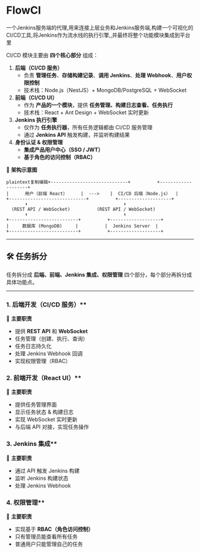 # FlowCI
一个Jenkins服务端的代理,用来连接上层业务和Jenkins服务端,构建一个可视化的CI/CD工具,将Jenkins作为流水线的执行引擎,,并最终将整个功能模块集成到平台里

CI/CD 模块主要由 **四个核心部分** 组成：

1. **后端（CI/CD 服务）**
   - 负责 **管理任务**、**存储构建记录**、**调用 Jenkins**、**处理 Webhook**、**用户权限控制**
   - 技术栈：Node.js（NestJS）+ MongoDB/PostgreSQL + WebSocket
2. **前端（CI/CD UI）**
   - 作为 **产品的一个模块**，提供 **任务管理、构建日志查看、任务执行**
   - 技术栈：React + Ant Design + WebSocket 实时更新
3. **Jenkins 执行引擎**
   - 仅作为 **任务执行器**，所有任务逻辑都由 CI/CD 服务管理
   - 通过 **Jenkins API** 触发构建，并监听构建结果
4. **身份认证 & 权限管理**
   - **集成产品用户中心（SSO / JWT）**
   - **基于角色的访问控制（RBAC）**

📌 **架构示意图**

```
plaintext复制编辑+-----------------------------+          +--------------------+
|      用户（前端 React）     |  --->    |  CI/CD 后端（Node.js）  |
+-----------------------------+          +--------------------+
       ⬇                                    ⬇
  (REST API / WebSocket)          (REST API / WebSocket)
       ⬇                                    ⬇
+--------------------------+          +-------------------+
|     数据库 (MongoDB)     |          |  Jenkins Server  |
+--------------------------+          +-------------------+
```
------

## **🛠️ 任务拆分**

任务拆分成 **后端、前端、Jenkins 集成、权限管理** 四个部分，每个部分再拆分成具体功能点。

------

###  1. 后端开发（CI/CD 服务）**

📌 **主要职责**
- 提供 **REST API** 和 **WebSocket**
- 任务管理（创建、执行、查询）
- 任务日志持久化
- 处理 Jenkins Webhook 回调
- 实现权限管理（RBAC）


###  2. 前端开发（React UI）**

📌 **主要职责**

- 提供任务管理界面
- 显示任务状态 & 构建日志
- 实现 WebSocket 实时更新
- 与后端 API 对接，实现任务操作


### 3. Jenkins 集成**
📌 **主要职责**

- 通过 API 触发 Jenkins 构建
- 监听 Jenkins 构建状态
- 处理 Jenkins Webhook


###  4. 权限管理**
📌 **主要职责**

- 实现基于 **RBAC（角色访问控制）**
- 只有管理员能查看所有任务
- 普通用户只能管理自己的任务